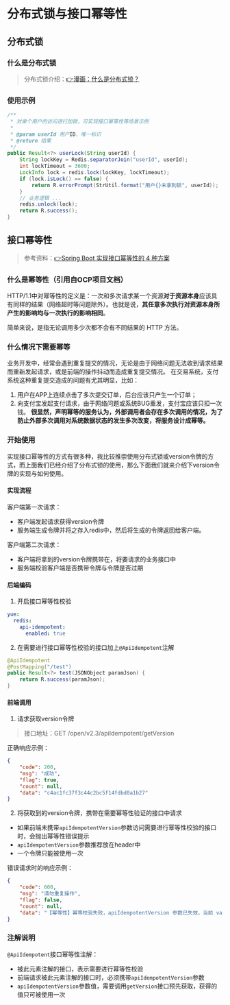 # 分布式锁与接口幂等性
## 分布式锁
### 什么是分布式锁
> 分布式锁介绍：[👉漫画：什么是分布式锁？](https://mp.weixin.qq.com/s/8fdBKAyHZrfHmSajXT_dnA)

### 使用示例
```java
/**
 * 对单个用户的访问进行加锁，可实现接口幂等性等场景示例
 * 
 * @param userId 用户ID，唯一标识
 * @return 结果
 */
public Result<?> userLock(String userId) {
    String lockKey = Redis.separatorJoin("userId", userId);
    int lockTimeout = 3600;
    LockInfo lock = redis.lock(lockKey, lockTimeout);
    if (lock.isLock() == false) {
        return R.errorPrompt(StrUtil.format("用户{}未拿到锁", userId));
    }
    // 业务逻辑 ...
    redis.unlock(lock);
    return R.success();
}
```

## 接口幂等性
> 参考资料：[👉Spring Boot 实现接口幂等性的 4 种方案](https://mp.weixin.qq.com/s/HmKCBqYW7JfWUSyjv8J8Ww)

### 什么是幂等性（引用自OCP项目文档）
HTTP/1.1中对幂等性的定义是：一次和多次请求某一个资源**对于资源本身**应该具有同样的结果（网络超时等问题除外）。也就是说，**其任意多次执行对资源本身所产生的影响均与一次执行的影响相同**。

简单来说，是指无论调用多少次都不会有不同结果的 HTTP 方法。

### 什么情况下需要幂等
业务开发中，经常会遇到重复提交的情况，无论是由于网络问题无法收到请求结果而重新发起请求，或是前端的操作抖动而造成重复提交情况。 在交易系统，支付系统这种重复提交造成的问题有尤其明显，比如：

1. 用户在APP上连续点击了多次提交订单，后台应该只产生一个订单；
2. 向支付宝发起支付请求，由于网络问题或系统BUG重发，支付宝应该只扣一次钱。 **很显然，声明幂等的服务认为，外部调用者会存在多次调用的情况，为了防止外部多次调用对系统数据状态的发生多次改变，将服务设计成幂等。**

### 开始使用
实现接口幂等性的方式有很多种，我比较推崇使用分布式锁或version令牌的方式，而上面我们已经介绍了分布式锁的使用，那么下面我们就来介绍下version令牌的实现与如何使用。

#### 实现流程
客户端第一次请求：
- 客户端发起请求获得version令牌
- 服务端生成令牌并将之存入redis中，然后将生成的令牌返回给客户端。

客户端第二次请求：
- 客户端将拿到的version令牌携带在，将要请求的业务接口中
- 服务端校验客户端是否携带令牌与令牌是否过期

#### 后端编码
1. 开启接口幂等性校验
```yml
yue:
  redis:
    api-idempotent:
      enabled: true
```

2. 在需要进行接口幂等性校验的接口加上`@ApiIdempotent`注解
```java
@ApiIdempotent
@PostMapping("/test")
public Result<?> test(JSONObject paramJson) {
	return R.success(paramJson);
}
```

#### 前端调用
1. 请求获取version令牌

> 接口地址：GET /open/v2.3/apiIdempotent/getVersion

正确响应示例：
```json
{
    "code": 200,
    "msg": "成功",
    "flag": true,
    "count": null,
    "data": "c4ac1fc37f3c44c2bc5f14fdbd0a1b27"
}
```

2. 将获取到的version令牌，携带在需要幂等性验证的接口中请求
- 如果前端未携带`apiIdempotentVersion`参数访问需要进行幂等性校验的接口时，会抛出幂等性错误提示
- `apiIdempotentVersion`参数推荐放在header中
- 一个令牌只能被使用一次

错误请求时的响应示例：
```json
{
    "code": 600,
    "msg": "请勿重复操作",
    "flag": false,
    "count": null,
    "data": "【幂等性】幂等校验失败，apiIdempotentVersion 参数已失效，当前 value: 9b94ca639d3e49f489583a8719a637ac"
}
```

### 注解说明
`@ApiIdempotent`接口幂等性注解：
- 被此元素注解的接口，表示需要进行幂等性校验
- 前端请求被此元素注解的接口时，必须携带`apiIdempotentVersion`参数
- `apiIdempotentVersion`参数值，需要调用`getVersion`接口预先获取，获得的值只可被使用一次